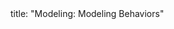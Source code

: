 <frontmatter>
title: "Modeling: Modeling Behaviors"
</frontmatter>

<include src="container-inPage-asFlat.md" boilerplate />